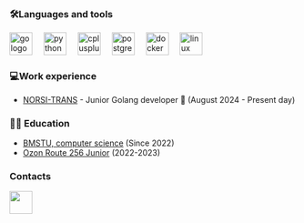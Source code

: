 ### 🛠️Languages and tools

<div align="left">
  <img src="https://cdn.jsdelivr.net/gh/devicons/devicon/icons/go/go-original.svg" height="40" alt="go logo"  />
  <img width="12" />
  <img src="https://cdn.jsdelivr.net/gh/devicons/devicon/icons/python/python-original.svg" height="40" alt="python logo"  />
  <img width="12" />
  <img src="https://cdn.jsdelivr.net/gh/devicons/devicon/icons/cplusplus/cplusplus-original.svg" height="40" alt="cplusplus logo"  />
  <img width="12" />
  <img src="https://skillicons.dev/icons?i=postgres" height="40" alt="postgresql logo"  />
  <img width="12" />
  <img src="https://cdn.jsdelivr.net/gh/devicons/devicon/icons/docker/docker-original.svg" height="40" alt="docker logo"  />
  <img width="12" />
  <img src="https://cdn.jsdelivr.net/gh/devicons/devicon/icons/linux/linux-original.svg" height="40" alt="linux logo"  />
</div>

###  

### 💻Work experience
* [NORSI-TRANS](https://nt.ru/) - Junior Golang developer 🔵 (August 2024 - Present day)

###  

### 👨‍🎓 Education
* [BMSTU, computer science](https://mirror.bmstu.ru/) (Since 2022)
* [Ozon Route 256 Junior](https://route256.ozon.ru/?__rr=1) (2022-2023)

### Contacts
<a href="https://t.me/thabiys" align="left">
  <img src="https://arion-metal.ru/local/templates/bx_orion/images/tlg.png"/ width=40 height=40>
</a>



